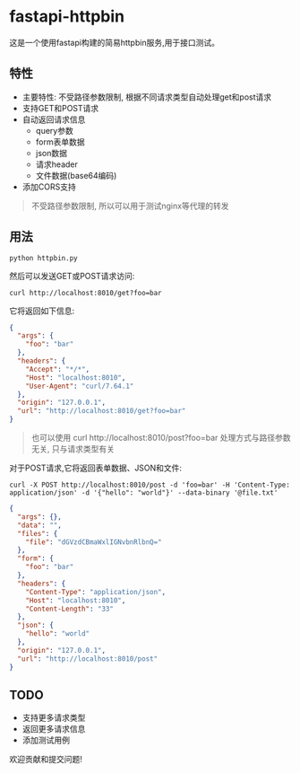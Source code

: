 # fastapi-httpbin

这是一个使用fastapi构建的简易httpbin服务,用于接口测试。



## 特性

- 主要特性: 不受路径参数限制, 根据不同请求类型自动处理get和post请求
- 支持GET和POST请求
- 自动返回请求信息
    - query参数
    - form表单数据
    - json数据
    - 请求header
    - 文件数据(base64编码)
- 添加CORS支持

>不受路径参数限制, 所以可以用于测试nginx等代理的转发

## 用法

```
python httpbin.py
```

然后可以发送GET或POST请求访问:

```
curl http://localhost:8010/get?foo=bar
```

它将返回如下信息:

```json
{
  "args": {
    "foo": "bar"    
  },
  "headers": {
    "Accept": "*/*",
    "Host": "localhost:8010",
    "User-Agent": "curl/7.64.1"
  },
  "origin": "127.0.0.1",
  "url": "http://localhost:8010/get?foo=bar"
}
```

> 也可以使用 curl http://localhost:8010/post?foo=bar 处理方式与路径参数无关, 只与请求类型有关

对于POST请求,它将返回表单数据、JSON和文件:

```
curl -X POST http://localhost:8010/post -d 'foo=bar' -H 'Content-Type: application/json' -d '{"hello": "world"}' --data-binary '@file.txt' 
```

```json
{
  "args": {},
  "data": "", 
  "files": {
    "file": "dGVzdCBmaWxlIGNvbnRlbnQ="
  },
  "form": {
    "foo": "bar"
  },
  "headers": {
    "Content-Type": "application/json",
    "Host": "localhost:8010",
    "Content-Length": "33"
  },
  "json": {
    "hello": "world"
  },
  "origin": "127.0.0.1",
  "url": "http://localhost:8010/post"
}
```

## TODO

- 支持更多请求类型
- 返回更多请求信息
- 添加测试用例

欢迎贡献和提交问题!